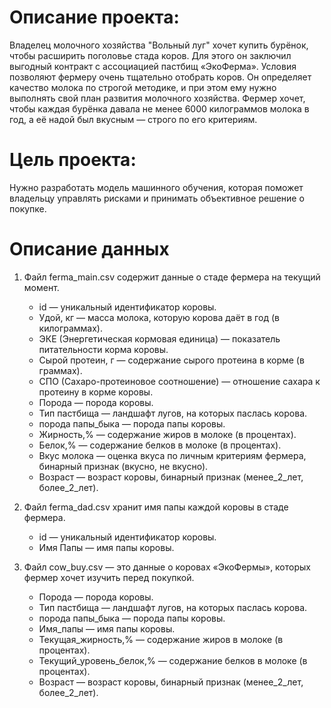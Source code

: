 # Описание проекта:

Владелец молочного хозяйства "Вольный луг" хочет купить бурёнок, чтобы расширить поголовье стада коров. Для этого он заключил выгодный контракт с ассоциацией пастбищ «ЭкоФерма».
Условия позволяют фермеру очень тщательно отобрать коров. 
Он определяет качество молока по строгой методике, и при этом ему нужно выполнять свой план развития молочного хозяйства. Фермер хочет, чтобы каждая бурёнка давала не менее 6000 килограммов молока в год, а её надой был вкусным — строго по его критериям.


# Цель проекта: 

Нужно разработать модель машинного обучения, которая поможет владельцу управлять рисками и принимать объективное решение о покупке.


# Описание данных
1. Файл ferma_main.csv содержит данные о стаде фермера на текущий момент.
    * id — уникальный идентификатор коровы.
    * Удой, кг — масса молока, которую корова даёт в год (в килограммах).
    * ЭКЕ (Энергетическая кормовая единица) — показатель питательности корма коровы.
    * Сырой протеин, г — содержание сырого протеина в корме (в граммах).
    * СПО (Сахаро-протеиновое соотношение) — отношение сахара к протеину в корме коровы.
    * Порода — порода коровы.
    * Тип пастбища — ландшафт лугов, на которых паслась корова.
    * порода папы_быка — порода папы коровы.
    * Жирность,% — содержание жиров в молоке (в процентах).
    * Белок,% — содержание белков в молоке (в процентах).
    * Вкус молока — оценка вкуса по личным критериям фермера, бинарный признак (вкусно, не вкусно).
    * Возраст — возраст коровы, бинарный признак (менее_2_лет, более_2_лет).


2. Файл ferma_dad.csv хранит имя папы каждой коровы в стаде фермера.
    * id — уникальный идентификатор коровы.
    * Имя Папы — имя папы коровы.
    
    
3. Файл cow_buy.csv — это данные о коровах «ЭкоФермы», которых фермер хочет изучить перед покупкой.
    * Порода — порода коровы.
    * Тип пастбища — ландшафт лугов, на которых паслась корова.
    * порода папы_быка — порода папы коровы.
    * Имя_папы — имя папы коровы.
    * Текущая_жирность,% — содержание жиров в молоке (в процентах).
    * Текущий_уровень_белок,% — содержание белков в молоке (в процентах).
    * Возраст — возраст коровы, бинарный признак (менее_2_лет, более_2_лет).
